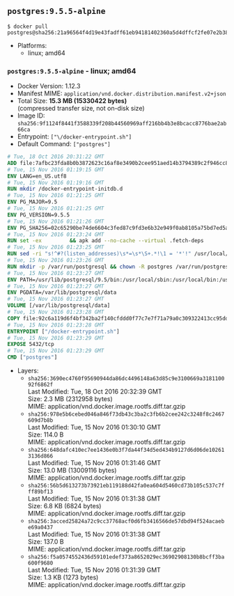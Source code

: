 ## `postgres:9.5.5-alpine`

```console
$ docker pull postgres@sha256:21a96564f4d19e43fadff61eb94181402360a5d4dffcf2fe07e2b381ae68098d
```

-	Platforms:
	-	linux; amd64

### `postgres:9.5.5-alpine` - linux; amd64

-	Docker Version: 1.12.3
-	Manifest MIME: `application/vnd.docker.distribution.manifest.v2+json`
-	Total Size: **15.3 MB (15330422 bytes)**  
	(compressed transfer size, not on-disk size)
-	Image ID: `sha256:9f1124f8441f3588339f208b44560969aff216bb4b3e8bcacc8776bae2ab66ca`
-	Entrypoint: `["\/docker-entrypoint.sh"]`
-	Default Command: `["postgres"]`

```dockerfile
# Tue, 18 Oct 2016 20:31:22 GMT
ADD file:7afbc23fda8b0b3872623c16af8e3490b2cee951aed14b3794389c2f946cc8c7 in / 
# Tue, 15 Nov 2016 01:19:15 GMT
ENV LANG=en_US.utf8
# Tue, 15 Nov 2016 01:19:16 GMT
RUN mkdir /docker-entrypoint-initdb.d
# Tue, 15 Nov 2016 01:21:25 GMT
ENV PG_MAJOR=9.5
# Tue, 15 Nov 2016 01:21:25 GMT
ENV PG_VERSION=9.5.5
# Tue, 15 Nov 2016 01:21:26 GMT
ENV PG_SHA256=02c65290be74de6604c3fed87c9fd3e6b32e949f0ab8105a75bd7ed5aa71f394
# Tue, 15 Nov 2016 01:23:24 GMT
RUN set -ex 		&& apk add --no-cache --virtual .fetch-deps 		ca-certificates 		openssl 		tar 		&& wget -O postgresql.tar.bz2 "https://ftp.postgresql.org/pub/source/v$PG_VERSION/postgresql-$PG_VERSION.tar.bz2" 	&& echo "$PG_SHA256 *postgresql.tar.bz2" | sha256sum -c - 	&& mkdir -p /usr/src/postgresql 	&& tar 		--extract 		--file postgresql.tar.bz2 		--directory /usr/src/postgresql 		--strip-components 1 	&& rm postgresql.tar.bz2 		&& apk add --no-cache --virtual .build-deps 		bison 		flex 		gcc 		libc-dev 		libedit-dev 		libxml2-dev 		libxslt-dev 		make 		openssl-dev 		perl 		util-linux-dev 		zlib-dev 		&& cd /usr/src/postgresql 	&& ./configure 		--enable-integer-datetimes 		--enable-thread-safety 		--enable-tap-tests 		--disable-rpath 		--with-uuid=e2fs 		--with-gnu-ld 		--with-pgport=5432 		--with-system-tzdata=/usr/share/zoneinfo 		--prefix=/usr/local 				--with-openssl 		--with-libxml 		--with-libxslt 	&& make -j "$(getconf _NPROCESSORS_ONLN)" world 	&& make install-world 	&& make -C contrib install 		&& runDeps="$( 		scanelf --needed --nobanner --recursive /usr/local 			| awk '{ gsub(/,/, "\nso:", $2); print "so:" $2 }' 			| sort -u 			| xargs -r apk info --installed 			| sort -u 	)" 	&& apk add --no-cache --virtual .postgresql-rundeps 		$runDeps 		bash 		su-exec 	&& apk del .fetch-deps .build-deps 	&& cd / 	&& rm -rf 		/usr/src/postgresql 		/usr/local/include/* 	&& find /usr/local -name '*.a' -delete
# Tue, 15 Nov 2016 01:23:25 GMT
RUN sed -ri "s!^#?(listen_addresses)\s*=\s*\S+.*!\1 = '*'!" /usr/local/share/postgresql/postgresql.conf.sample
# Tue, 15 Nov 2016 01:23:26 GMT
RUN mkdir -p /var/run/postgresql && chown -R postgres /var/run/postgresql
# Tue, 15 Nov 2016 01:23:27 GMT
ENV PATH=/usr/lib/postgresql/9.5/bin:/usr/local/sbin:/usr/local/bin:/usr/sbin:/usr/bin:/sbin:/bin
# Tue, 15 Nov 2016 01:23:27 GMT
ENV PGDATA=/var/lib/postgresql/data
# Tue, 15 Nov 2016 01:23:27 GMT
VOLUME [/var/lib/postgresql/data]
# Tue, 15 Nov 2016 01:23:28 GMT
COPY file:92c6a119d6f4bf342ba2f140cfddd0f77c7e7f71a79a0c309322413cc95ddd6e in / 
# Tue, 15 Nov 2016 01:23:28 GMT
ENTRYPOINT ["/docker-entrypoint.sh"]
# Tue, 15 Nov 2016 01:23:29 GMT
EXPOSE 5432/tcp
# Tue, 15 Nov 2016 01:23:29 GMT
CMD ["postgres"]
```

-	Layers:
	-	`sha256:3690ec4760f95690944da86dc4496148a63d85c9e3100669a318110092f6862f`  
		Last Modified: Tue, 18 Oct 2016 20:32:39 GMT  
		Size: 2.3 MB (2312958 bytes)  
		MIME: application/vnd.docker.image.rootfs.diff.tar.gzip
	-	`sha256:978e5b6cebed046a846f73db43c3ba2c3fb6b2cee242c3248f8c2467609d7b8b`  
		Last Modified: Tue, 15 Nov 2016 01:30:10 GMT  
		Size: 114.0 B  
		MIME: application/vnd.docker.image.rootfs.diff.tar.gzip
	-	`sha256:648dafc410ec7ee1436e0b3f7da44f34d5ed434b9127d6d06de102613136d866`  
		Last Modified: Tue, 15 Nov 2016 01:31:46 GMT  
		Size: 13.0 MB (13009116 bytes)  
		MIME: application/vnd.docker.image.rootfs.diff.tar.gzip
	-	`sha256:56b5d613273b73921eb119188d42fa0ea604d5460cd73b105c537c7fff89bf13`  
		Last Modified: Tue, 15 Nov 2016 01:31:38 GMT  
		Size: 6.8 KB (6824 bytes)  
		MIME: application/vnd.docker.image.rootfs.diff.tar.gzip
	-	`sha256:3acced25824a72c9cc37768acf0d6fb3416566de57dbd94f524acaebe69a0437`  
		Last Modified: Tue, 15 Nov 2016 01:31:38 GMT  
		Size: 137.0 B  
		MIME: application/vnd.docker.image.rootfs.diff.tar.gzip
	-	`sha256:f5a0574552436d59101edef373a8652029ec36902908130b8bcff3ba600f9680`  
		Last Modified: Tue, 15 Nov 2016 01:31:39 GMT  
		Size: 1.3 KB (1273 bytes)  
		MIME: application/vnd.docker.image.rootfs.diff.tar.gzip

